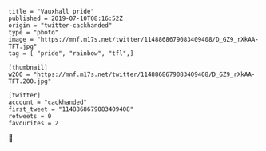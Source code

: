 ```
title = "Vauxhall pride"
published = 2019-07-10T08:16:52Z
origin = "twitter-cackhanded"
type = "photo"
image = "https://mnf.m17s.net/twitter/1148868679083409408/D_GZ9_rXkAA-TFT.jpg"
tag = [ "pride", "rainbow", "tfl",]

[thumbnail]
w200 = "https://mnf.m17s.net/twitter/1148868679083409408/D_GZ9_rXkAA-TFT.200.jpg"

[twitter]
account = "cackhanded"
first_tweet = "1148868679083409408"
retweets = 0
favourites = 2
```

💖

<p class='image'><img src='https://mnf.m17s.net/twitter/1148868679083409408/D_GZ9_rXkAA-TFT.jpg' alt=''></p>


